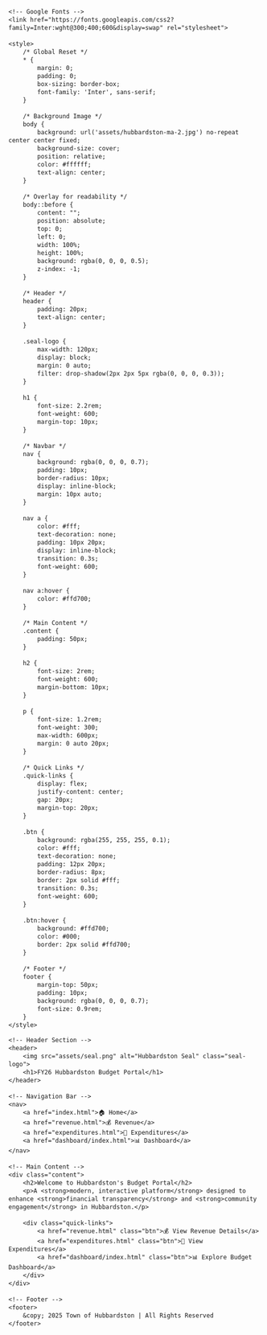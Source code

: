 <!DOCTYPE html>
<html lang="en">
<head>
    <meta charset="UTF-8">
    <meta name="viewport" content="width=device-width, initial-scale=1.0">
    <title>Hubbardston Budget Portal</title>
    
    <!-- Google Fonts -->
    <link href="https://fonts.googleapis.com/css2?family=Inter:wght@300;400;600&display=swap" rel="stylesheet">

    <style>
        /* Global Reset */
        * {
            margin: 0;
            padding: 0;
            box-sizing: border-box;
            font-family: 'Inter', sans-serif;
        }

        /* Background Image */
        body {
            background: url('assets/hubbardston-ma-2.jpg') no-repeat center center fixed;
            background-size: cover;
            position: relative;
            color: #ffffff;
            text-align: center;
        }

        /* Overlay for readability */
        body::before {
            content: "";
            position: absolute;
            top: 0;
            left: 0;
            width: 100%;
            height: 100%;
            background: rgba(0, 0, 0, 0.5);
            z-index: -1;
        }

        /* Header */
        header {
            padding: 20px;
            text-align: center;
        }

        .seal-logo {
            max-width: 120px;
            display: block;
            margin: 0 auto;
            filter: drop-shadow(2px 2px 5px rgba(0, 0, 0, 0.3));
        }

        h1 {
            font-size: 2.2rem;
            font-weight: 600;
            margin-top: 10px;
        }

        /* Navbar */
        nav {
            background: rgba(0, 0, 0, 0.7);
            padding: 10px;
            border-radius: 10px;
            display: inline-block;
            margin: 10px auto;
        }

        nav a {
            color: #fff;
            text-decoration: none;
            padding: 10px 20px;
            display: inline-block;
            transition: 0.3s;
            font-weight: 600;
        }

        nav a:hover {
            color: #ffd700;
        }

        /* Main Content */
        .content {
            padding: 50px;
        }

        h2 {
            font-size: 2rem;
            font-weight: 600;
            margin-bottom: 10px;
        }

        p {
            font-size: 1.2rem;
            font-weight: 300;
            max-width: 600px;
            margin: 0 auto 20px;
        }

        /* Quick Links */
        .quick-links {
            display: flex;
            justify-content: center;
            gap: 20px;
            margin-top: 20px;
        }

        .btn {
            background: rgba(255, 255, 255, 0.1);
            color: #fff;
            text-decoration: none;
            padding: 12px 20px;
            border-radius: 8px;
            border: 2px solid #fff;
            transition: 0.3s;
            font-weight: 600;
        }

        .btn:hover {
            background: #ffd700;
            color: #000;
            border: 2px solid #ffd700;
        }

        /* Footer */
        footer {
            margin-top: 50px;
            padding: 10px;
            background: rgba(0, 0, 0, 0.7);
            font-size: 0.9rem;
        }
    </style>
</head>
<body>

    <!-- Header Section -->
    <header>
        <img src="assets/seal.png" alt="Hubbardston Seal" class="seal-logo">
        <h1>FY26 Hubbardston Budget Portal</h1>
    </header>

    <!-- Navigation Bar -->
    <nav>
        <a href="index.html">🏠 Home</a>
        <a href="revenue.html">💰 Revenue</a>
        <a href="expenditures.html">💸 Expenditures</a>
        <a href="dashboard/index.html">📊 Dashboard</a>
    </nav>

    <!-- Main Content -->
    <div class="content">
        <h2>Welcome to Hubbardston's Budget Portal</h2>
        <p>A <strong>modern, interactive platform</strong> designed to enhance <strong>financial transparency</strong> and <strong>community engagement</strong> in Hubbardston.</p>

        <div class="quick-links">
            <a href="revenue.html" class="btn">💰 View Revenue Details</a>
            <a href="expenditures.html" class="btn">💸 View Expenditures</a>
            <a href="dashboard/index.html" class="btn">📊 Explore Budget Dashboard</a>
        </div>
    </div>

    <!-- Footer -->
    <footer>
        &copy; 2025 Town of Hubbardston | All Rights Reserved
    </footer>

</body>
</html>
